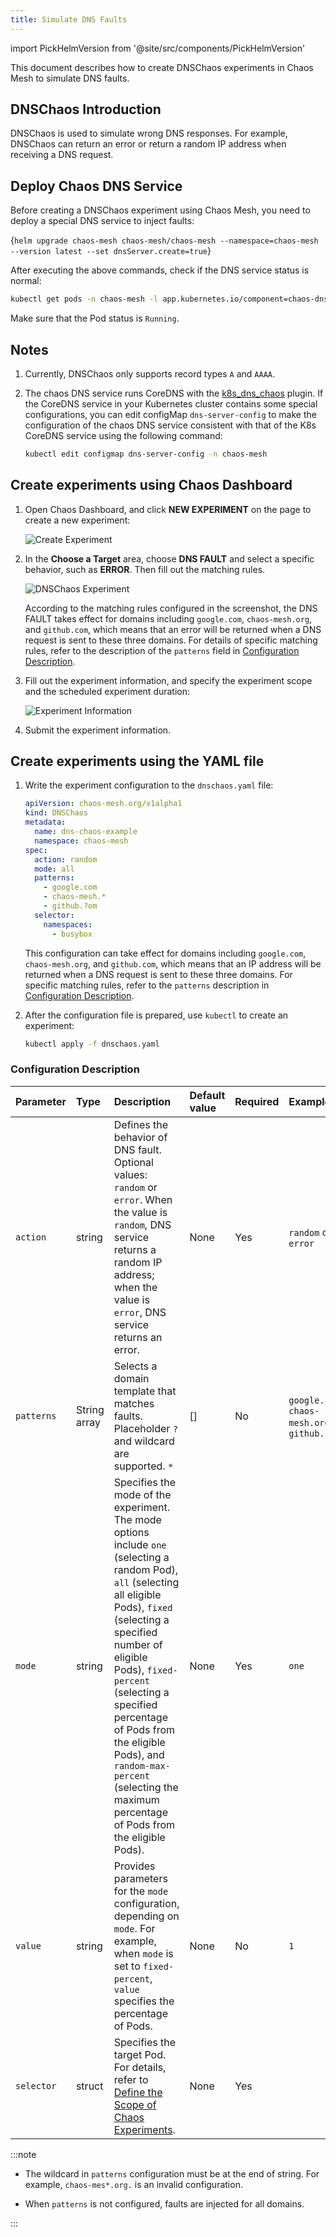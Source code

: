 ```yaml
---
title: Simulate DNS Faults
---
```


import PickHelmVersion from '@site/src/components/PickHelmVersion'

This document describes how to create DNSChaos experiments in Chaos Mesh to simulate DNS faults.

## DNSChaos Introduction

DNSChaos is used to simulate wrong DNS responses. For example, DNSChaos can return an error or return a random IP address when receiving a DNS request.

## Deploy Chaos DNS Service

Before creating a DNSChaos experiment using Chaos Mesh, you need to deploy a special DNS service to inject faults:

<PickHelmVersion className="language-bash">{`helm upgrade chaos-mesh chaos-mesh/chaos-mesh --namespace=chaos-mesh --version latest --set dnsServer.create=true`}</PickHelmVersion>

After executing the above commands, check if the DNS service status is normal:

```bash
kubectl get pods -n chaos-mesh -l app.kubernetes.io/component=chaos-dns-server
```

Make sure that the Pod status is `Running`.

## Notes

1. Currently, DNSChaos only supports record types `A` and `AAAA`.

2. The chaos DNS service runs CoreDNS with the [k8s_dns_chaos](https://github.com/chaos-mesh/k8s_dns_chaos) plugin. If the CoreDNS service in your Kubernetes cluster contains some special configurations, you can edit configMap `dns-server-config` to make the configuration of the chaos DNS service consistent with that of the K8s CoreDNS service using the following command:

   ```bash
   kubectl edit configmap dns-server-config -n chaos-mesh
   ```

## Create experiments using Chaos Dashboard

1. Open Chaos Dashboard, and click **NEW EXPERIMENT** on the page to create a new experiment:

   ![Create Experiment](./img/create-new-exp.png)

2. In the **Choose a Target** area, choose **DNS FAULT** and select a specific behavior, such as **ERROR**. Then fill out the matching rules.

   ![DNSChaos Experiment](./img/dnschaos-exp.png)

   According to the matching rules configured in the screenshot, the DNS FAULT takes effect for domains including `google.com`, `chaos-mesh.org`, and `github.com`, which means that an error will be returned when a DNS request is sent to these three domains. For details of specific matching rules, refer to the description of the `patterns` field in [Configuration Description](#configuration-description).

3. Fill out the experiment information, and specify the experiment scope and the scheduled experiment duration:

   ![Experiment Information](./img/exp-info.png)

4. Submit the experiment information.

## Create experiments using the YAML file

1. Write the experiment configuration to the `dnschaos.yaml` file:

   ```yaml
   apiVersion: chaos-mesh.org/v1alpha1
   kind: DNSChaos
   metadata:
     name: dns-chaos-example
     namespace: chaos-mesh
   spec:
     action: random
     mode: all
     patterns:
       - google.com
       - chaos-mesh.*
       - github.?om
     selector:
       namespaces:
         - busybox
   ```

   This configuration can take effect for domains including `google.com`, `chaos-mesh.org`, and `github.com`, which means that an IP address will be returned when a DNS request is sent to these three domains. For specific matching rules, refer to the `patterns` description in [Configuration Description](#configuration-description).

2. After the configuration file is prepared, use `kubectl` to create an experiment:

   ```bash
   kubectl apply -f dnschaos.yaml
   ```

### Configuration Description

| Parameter | Type | Description | Default value | Required | Example |
| :-- | :-- | :-- | :-- | :-- | :-- |
| `action` | string | Defines the behavior of DNS fault. Optional values: `random` or `error`. When the value is `random`, DNS service returns a random IP address; when the value is `error`, DNS service returns an error. | None | Yes | `random` or `error` |
| `patterns` | String array | Selects a domain template that matches faults. Placeholder `?` and wildcard are supported. `*` | [] | No | `google.com`, `chaos-mesh.org`, `github.com` |
| `mode` | string | Specifies the mode of the experiment. The mode options include `one` (selecting a random Pod), `all` (selecting all eligible Pods), `fixed` (selecting a specified number of eligible Pods), `fixed-percent` (selecting a specified percentage of Pods from the eligible Pods), and `random-max-percent` (selecting the maximum percentage of Pods from the eligible Pods). | None | Yes | `one` |
| `value` | string | Provides parameters for the `mode` configuration, depending on `mode`. For example, when `mode` is set to `fixed-percent`, `value` specifies the percentage of Pods. | None | No | `1` |
| `selector` | struct | Specifies the target Pod. For details, refer to [Define the Scope of Chaos Experiments](./define-chaos-experiment-scope.md). | None | Yes |  |

:::note

- The wildcard in `patterns` configuration must be at the end of string. For example, `chaos-mes*.org.` is an invalid configuration.

- When `patterns` is not configured, faults are injected for all domains.

:::
